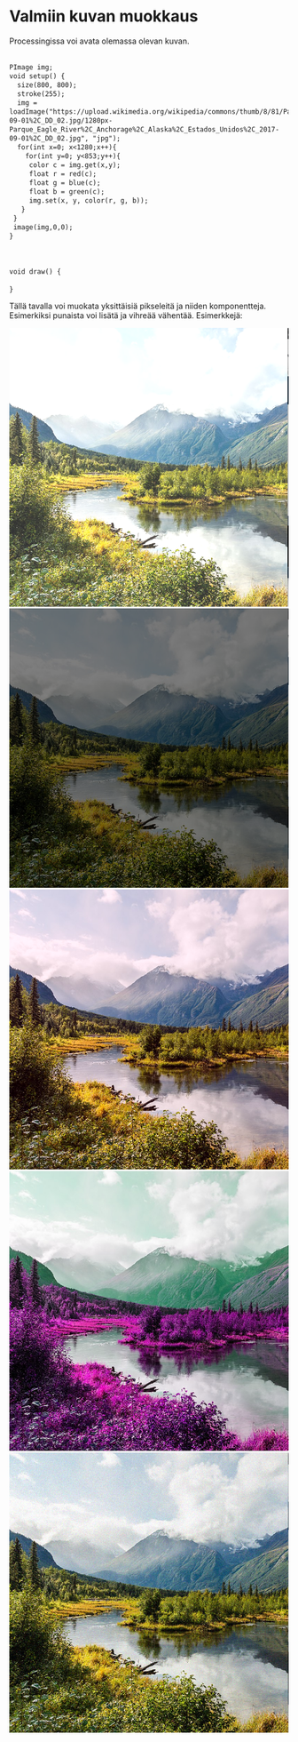 # Valmiin kuvan muokkaus

Processingissa voi avata olemassa olevan kuvan.
```processing

PImage img;
void setup() {
  size(800, 800);
  stroke(255);
  img = loadImage("https://upload.wikimedia.org/wikipedia/commons/thumb/8/81/Parque_Eagle_River%2C_Anchorage%2C_Alaska%2C_Estados_Unidos%2C_2017-09-01%2C_DD_02.jpg/1280px-Parque_Eagle_River%2C_Anchorage%2C_Alaska%2C_Estados_Unidos%2C_2017-09-01%2C_DD_02.jpg", "jpg");
  for(int x=0; x<1280;x++){
    for(int y=0; y<853;y++){
     color c = img.get(x,y);
     float r = red(c);
     float g = blue(c);
     float b = green(c);
     img.set(x, y, color(r, g, b));
   }
 }
 image(img,0,0);
}

  

void draw() {

}

```

Tällä tavalla voi muokata yksittäisiä pikseleitä ja niiden komponentteja. Esimerkiksi punaista voi lisätä ja vihreää vähentää. Esimerkkejä:

![maisema1](images/maisema1.png)
![maisema2](images/maisema2.png)
![maisema3](images/maisema3.png)
![maisema4](images/maisema4.png)
![maisema5](images/maisema5.png)
